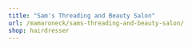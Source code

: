 ```yaml
---
title: "Sam's Threading and Beauty Salon"
url: /mamaroneck/sams-threading-and-beauty-salon/
shop: hairdresser
---
```

